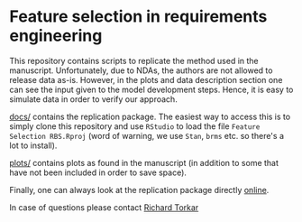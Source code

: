 # Feature selection in requirements engineering

This repository contains scripts to replicate the method used in the manuscript. Unfortunately, due to NDAs, the authors are not allowed to release data as-is. However, in the plots and data description section one can see the input given to the model development steps. Hence, it is easy to simulate data in order to verify our approach.

[docs/](https://github.com/torkar/feature-selection-RBS/tree/master/docs) contains the replication package. The easiest way to access this is to simply clone this repository and use `RStudio` to load the file `Feature Selection RBS.Rproj` (word of warning, we use `Stan`, `brms` etc. so there's a lot to install).

[plots/](https://github.com/torkar/feature-selection-RBS/tree/master/plots) contains plots as found in the manuscript (in addition to some that have not been included in order to save space).

Finally, one can always look at the replication package directly [online](https://torkar.github.io/feature-selection-RBS/).

In case of questions please contact [Richard Torkar](mailto:torkarr@chalmers.se?subject=[GitHub]%20Feature%20Selection)
